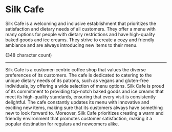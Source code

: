 # Silk Cafe

Silk Cafe is a welcoming and inclusive establishment that prioritizes the satisfaction and dietary needs of all customers. They offer a menu with many options for people with dietary restrictions and have high-quality baked goods and ice creams. 
They strive to create a cozy and friendly ambiance and are always introducing new items to their menu.

(348 character count)




-----

Silk Cafe is a customer-centric coffee shop that values the diverse preferences of its customers. The cafe is dedicated to catering to the unique dietary needs of its patrons, such as vegans and gluten-free individuals, by offering a wide selection of menu options. Silk Cafe is proud of its commitment to providing top-notch baked goods and ice creams that meet its high-quality standards, ensuring that every visit is consistently delightful. 
The cafe constantly updates its menu with innovative and exciting new items, making sure that its customers always have something new to look forward to. 
Moreover, Silk Cafe prioritizes creating a warm and friendly environment that promotes customer satisfaction, making it a popular destination for regulars and newcomers alike.

